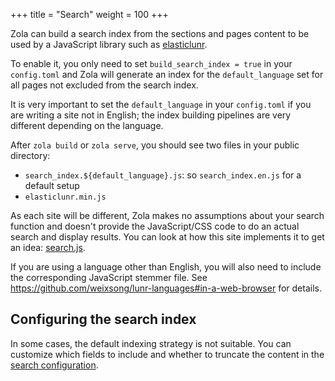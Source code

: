 +++
title = "Search"
weight = 100
+++

Zola can build a search index from the sections and pages content to
be used by a JavaScript library such as [elasticlunr](http://elasticlunr.com/).

To enable it, you only need to set `build_search_index = true` in your `config.toml` and Zola will
generate an index for the `default_language` set for all pages not excluded from the search index.

It is very important to set the `default_language` in your `config.toml` if you are writing a site not in
English; the index building pipelines are very different depending on the language.

After `zola build` or `zola serve`, you should see two files in your public directory:

- `search_index.${default_language}.js`: so `search_index.en.js` for a default setup
- `elasticlunr.min.js`

As each site will be different, Zola makes no assumptions about your search function and doesn't provide
the JavaScript/CSS code to do an actual search and display results. You can look at how this site
implements it to get an idea: [search.js](https://github.com/getzola/zola/tree/master/docs/static/search.js).

If you are using a language other than English, you will also need to include the corresponding JavaScript stemmer file.
See <https://github.com/weixsong/lunr-languages#in-a-web-browser> for details.

## Configuring the search index
In some cases, the default indexing strategy is not suitable. You can customize which fields to include and whether
to truncate the content in the [search configuration](@/documentation/getting-started/configuration.md).
